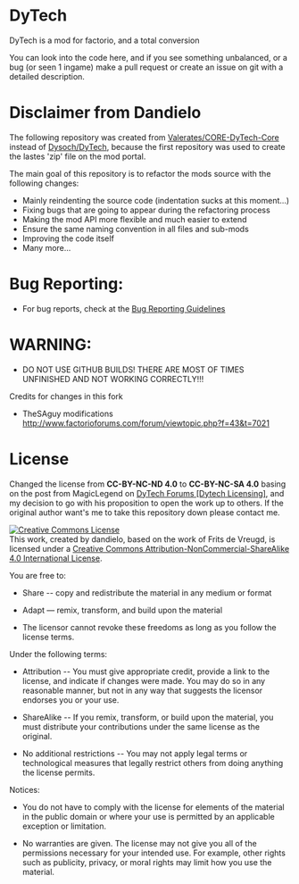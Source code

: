DyTech
======

DyTech is a mod for factorio, and a total conversion

You can look into the code here, and if you see something unbalanced, or a bug (or seen 1 ingame) make a pull request or create an issue on git with a detailed description.



Disclaimer from Dandielo
=
The following repository was created from [Valerates/CORE-DyTech-Core](https://github.com/Valerate/CORE-DyTech-Core) instead of [Dysoch/DyTech](https://github.com/Dysoch/DyTech), because the first repository was used to create the lastes 'zip' file on the mod portal. 

The main goal of this repository is to refactor the mods source with the following changes:
- Mainly reindenting the source code (indentation sucks at this moment...)
- Fixing bugs that are going to appear during the refactoring process
- Making the mod API more flexible and much easier to extend 
- Ensure the same naming convention in all files and sub-mods
- Improving the code itself 
- Many more...



Bug Reporting:
=
- For bug reports, check at the [Bug Reporting Guidelines](https://github.com/Dandielo/CORE-DyTech-Core/wiki/Bug-Reporting-Guidelines!)



WARNING:
=
- DO NOT USE GITHUB BUILDS! THERE ARE MOST OF TIMES UNFINISHED AND NOT WORKING CORRECTLY!!!



Credits for changes in this fork
- TheSAguy modifications http://www.factorioforums.com/forum/viewtopic.php?f=43&t=7021



License
======
Changed the license from **CC-BY-NC-ND 4.0** to **CC-BY-NC-SA 4.0** basing on the post from MagicLegend on <a rel="DyTech Forums" href="https://forums.factorio.com/viewtopic.php?f=43&t=25654">DyTech Forums [Dytech Licensing]</a>, and my decision to go with his proposition to open the work up to others. If the original author want's me to take this repository down please contact me.


<a rel="license" href="http://creativecommons.org/licenses/by-nc-sa/4.0/"><img alt="Creative Commons License" style="border-width:0" src="https://i.creativecommons.org/l/by-nc-sa/4.0/88x31.png" /></a><br />This work, created by dandielo, based on the work of Frits de Vreugd, is licensed under a <a rel="license" href="http://creativecommons.org/licenses/by-nc-sa/4.0/">Creative Commons Attribution-NonCommercial-ShareAlike 4.0 International License</a>.

You are free to:

   * Share -- copy and redistribute the material in any medium or format
   
   * Adapt — remix, transform, and build upon the material

   * The licensor cannot revoke these freedoms as long as you follow the
     license terms.

Under the following terms:

   * Attribution -- You must give appropriate credit, provide a link to the
     license, and indicate if changes were made. You may do so in any
     reasonable manner, but not in any way that suggests the licensor
     endorses you or your use.
     
   * ShareAlike -- If you remix, transform, or build upon the material, you must 
     distribute your contributions under the same license as the original.

   * No additional restrictions -- You may not apply legal terms or
     technological measures that legally restrict others from doing
     anything the license permits.

Notices:

   * You do not have to comply with the license for elements of the
     material in the public domain or where your use is permitted by an
     applicable exception or limitation.

   * No warranties are given. The license may not give you all of the
     permissions necessary for your intended use. For example, other rights
     such as publicity, privacy, or moral rights may limit how you use the
     material.

